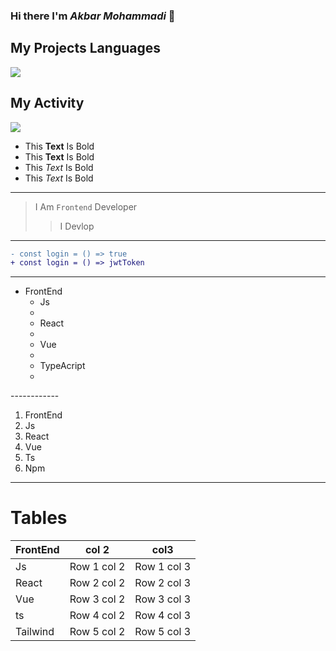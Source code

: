 ### Hi there I'm *Akbar Mohammadi* 👋

## My Projects Languages
<img src="https://github-readme-stats.vercel.app/api/top-langs/?username=Akbar-Mohammadi&hide_progress=true"/>

## My Activity
<img src="https://github-readme-stats.vercel.app/api?username=Akbar-Mohammadi&show_icons=true&theme=radical"/>

- This **Text** Is Bold
- This __Text__ Is Bold
- This *Text* Is Bold
- This _Text_ Is Bold
------------
> I Am `Frontend` Developer
>> I Devlop
------------
```diff
- const login = () => true
+ const login = () => jwtToken
```
-----------

<ul>
  <li>FrontEnd
    <ul>
      <li>Js<li/>
      <li>React<li/>
      <li>Vue<li/>
      <li>TypeAcript<li/>
    </ul>
  </li>
</ul>
------------

1. FrontEnd
  1. Js
  2. React
  3. Vue
  4. Ts
  5. Npm

------------
# Tables
| FrontEnd | col 2 | col3 |
| -- | -- | -- | 
| Js | Row 1 col 2 | Row 1 col 3 | 
| React | Row 2 col 2 | Row 2 col 3 | 
| Vue | Row 3 col 2 | Row 3 col 3 | 
| ts | Row 4 col 2 | Row 4 col 3 | 
| Tailwind | Row 5 col 2 | Row 5 col 3 | 
